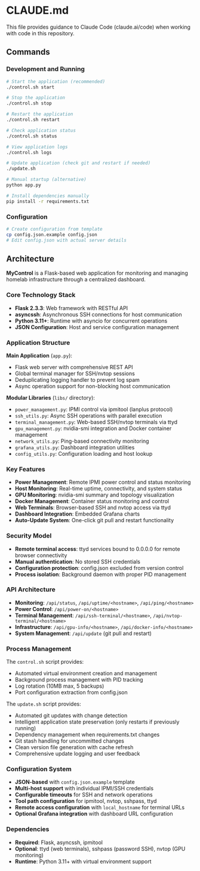 # CLAUDE.md

This file provides guidance to Claude Code (claude.ai/code) when working with code in this repository.

## Commands

### Development and Running
```bash
# Start the application (recommended)
./control.sh start

# Stop the application
./control.sh stop

# Restart the application
./control.sh restart

# Check application status
./control.sh status

# View application logs
./control.sh logs

# Update application (check git and restart if needed)
./update.sh

# Manual startup (alternative)
python app.py

# Install dependencies manually
pip install -r requirements.txt
```

### Configuration
```bash
# Create configuration from template
cp config.json.example config.json
# Edit config.json with actual server details
```

## Architecture

**MyControl** is a Flask-based web application for monitoring and managing homelab infrastructure through a centralized dashboard.

### Core Technology Stack
- **Flask 2.3.3**: Web framework with RESTful API
- **asyncssh**: Asynchronous SSH connections for host communication
- **Python 3.11+**: Runtime with asyncio for concurrent operations
- **JSON Configuration**: Host and service configuration management

### Application Structure

**Main Application** (`app.py`):
- Flask web server with comprehensive REST API
- Global terminal manager for SSH/nvtop sessions
- Deduplicating logging handler to prevent log spam
- Async operation support for non-blocking host communication

**Modular Libraries** (`libs/` directory):
- `power_management.py`: IPMI control via ipmitool (lanplus protocol)
- `ssh_utils.py`: Async SSH operations with parallel execution
- `terminal_management.py`: Web-based SSH/nvtop terminals via ttyd
- `gpu_management.py`: nvidia-smi integration and Docker container management
- `network_utils.py`: Ping-based connectivity monitoring
- `grafana_utils.py`: Dashboard integration utilities
- `config_utils.py`: Configuration loading and host lookup

### Key Features
- **Power Management**: Remote IPMI power control and status monitoring
- **Host Monitoring**: Real-time uptime, connectivity, and system status
- **GPU Monitoring**: nvidia-smi summary and topology visualization
- **Docker Management**: Container status monitoring and control
- **Web Terminals**: Browser-based SSH and nvtop access via ttyd
- **Dashboard Integration**: Embedded Grafana charts
- **Auto-Update System**: One-click git pull and restart functionality

### Security Model
- **Remote terminal access**: ttyd services bound to 0.0.0.0 for remote browser connectivity
- **Manual authentication**: No stored SSH credentials
- **Configuration protection**: config.json excluded from version control
- **Process isolation**: Background daemon with proper PID management

### API Architecture
- **Monitoring**: `/api/status`, `/api/uptime/<hostname>`, `/api/ping/<hostname>`
- **Power Control**: `/api/power-on/<hostname>`
- **Terminal Management**: `/api/ssh-terminal/<hostname>`, `/api/nvtop-terminal/<hostname>`
- **Infrastructure**: `/api/gpu-info/<hostname>`, `/api/docker-info/<hostname>`
- **System Management**: `/api/update` (git pull and restart)

### Process Management
The `control.sh` script provides:
- Automated virtual environment creation and management
- Background process management with PID tracking
- Log rotation (10MB max, 5 backups)
- Port configuration extraction from config.json

The `update.sh` script provides:
- Automated git updates with change detection
- Intelligent application state preservation (only restarts if previously running)
- Dependency management when requirements.txt changes
- Git stash handling for uncommitted changes
- Clean version file generation with cache refresh
- Comprehensive update logging and user feedback

### Configuration System
- **JSON-based** with `config.json.example` template
- **Multi-host support** with individual IPMI/SSH credentials
- **Configurable timeouts** for SSH and network operations
- **Tool path configuration** for ipmitool, nvtop, sshpass, ttyd
- **Remote access configuration** with `local_hostname` for terminal URLs
- **Optional Grafana integration** with dashboard URL configuration

### Dependencies
- **Required**: Flask, asyncssh, ipmitool
- **Optional**: ttyd (web terminals), sshpass (password SSH), nvtop (GPU monitoring)
- **Runtime**: Python 3.11+ with virtual environment support